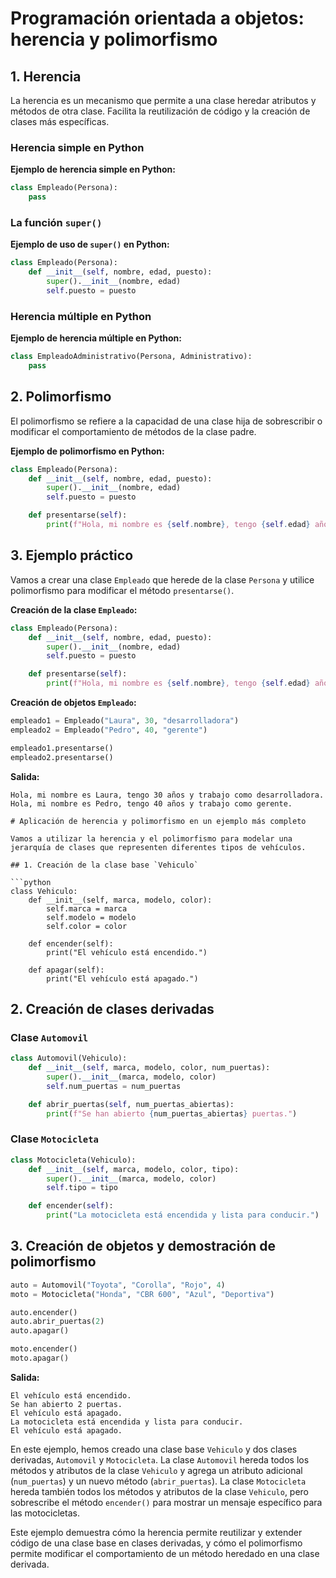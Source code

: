 # Programación orientada a objetos: herencia y polimorfismo

## 1. Herencia

La herencia es un mecanismo que permite a una clase heredar atributos y métodos de otra clase. Facilita la reutilización de código y la creación de clases más específicas.

### Herencia simple en Python

**Ejemplo de herencia simple en Python:**

```python
class Empleado(Persona):
    pass
```

### La función `super()`

**Ejemplo de uso de `super()` en Python:**

```python
class Empleado(Persona):
    def __init__(self, nombre, edad, puesto):
        super().__init__(nombre, edad)
        self.puesto = puesto
```

### Herencia múltiple en Python

**Ejemplo de herencia múltiple en Python:**

```python
class EmpleadoAdministrativo(Persona, Administrativo):
    pass
```

## 2. Polimorfismo

El polimorfismo se refiere a la capacidad de una clase hija de sobrescribir o modificar el comportamiento de métodos de la clase padre.

**Ejemplo de polimorfismo en Python:**

```python
class Empleado(Persona):
    def __init__(self, nombre, edad, puesto):
        super().__init__(nombre, edad)
        self.puesto = puesto

    def presentarse(self):
        print(f"Hola, mi nombre es {self.nombre}, tengo {self.edad} años y trabajo como {self.puesto}.")
```

## 3. Ejemplo práctico

Vamos a crear una clase `Empleado` que herede de la clase `Persona` y utilice polimorfismo para modificar el método `presentarse()`.

**Creación de la clase `Empleado`:**

```python
class Empleado(Persona):
    def __init__(self, nombre, edad, puesto):
        super().__init__(nombre, edad)
        self.puesto = puesto

    def presentarse(self):
        print(f"Hola, mi nombre es {self.nombre}, tengo {self.edad} años y trabajo como {self.puesto}.")
```

**Creación de objetos `Empleado`:**

```python
empleado1 = Empleado("Laura", 30, "desarrolladora")
empleado2 = Empleado("Pedro", 40, "gerente")

empleado1.presentarse()
empleado2.presentarse()
```

**Salida:**

```
Hola, mi nombre es Laura, tengo 30 años y trabajo como desarrolladora.
Hola, mi nombre es Pedro, tengo 40 años y trabajo como gerente.
```

```
# Aplicación de herencia y polimorfismo en un ejemplo más completo

Vamos a utilizar la herencia y el polimorfismo para modelar una jerarquía de clases que representen diferentes tipos de vehículos.

## 1. Creación de la clase base `Vehiculo`

```python
class Vehiculo:
    def __init__(self, marca, modelo, color):
        self.marca = marca
        self.modelo = modelo
        self.color = color

    def encender(self):
        print("El vehículo está encendido.")

    def apagar(self):
        print("El vehículo está apagado.")
```

## 2. Creación de clases derivadas

### Clase `Automovil`

```python
class Automovil(Vehiculo):
    def __init__(self, marca, modelo, color, num_puertas):
        super().__init__(marca, modelo, color)
        self.num_puertas = num_puertas

    def abrir_puertas(self, num_puertas_abiertas):
        print(f"Se han abierto {num_puertas_abiertas} puertas.")
```

### Clase `Motocicleta`

```python
class Motocicleta(Vehiculo):
    def __init__(self, marca, modelo, color, tipo):
        super().__init__(marca, modelo, color)
        self.tipo = tipo

    def encender(self):
        print("La motocicleta está encendida y lista para conducir.")
```

## 3. Creación de objetos y demostración de polimorfismo

```python
auto = Automovil("Toyota", "Corolla", "Rojo", 4)
moto = Motocicleta("Honda", "CBR 600", "Azul", "Deportiva")

auto.encender()
auto.abrir_puertas(2)
auto.apagar()

moto.encender()
moto.apagar()
```

**Salida:**

```
El vehículo está encendido.
Se han abierto 2 puertas.
El vehículo está apagado.
La motocicleta está encendida y lista para conducir.
El vehículo está apagado.
```

En este ejemplo, hemos creado una clase base `Vehiculo` y dos clases derivadas, `Automovil` y `Motocicleta`. La clase `Automovil` hereda todos los métodos y atributos de la clase `Vehiculo` y agrega un atributo adicional (`num_puertas`) y un nuevo método (`abrir_puertas`). La clase `Motocicleta` hereda también todos los métodos y atributos de la clase `Vehiculo`, pero sobrescribe el método `encender()` para mostrar un mensaje específico para las motocicletas.

Este ejemplo demuestra cómo la herencia permite reutilizar y extender código de una clase base en clases derivadas, y cómo el polimorfismo permite modificar el comportamiento de un método heredado en una clase derivada.
